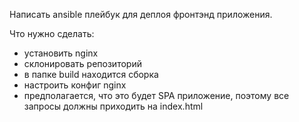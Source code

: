 Написать ansible плейбук для деплоя фронтэнд приложения.

Что нужно сделать:
- установить nginx
- склонировать репозиторий
- в папке build находится сборка
- настроить конфиг nginx
- предполагается, что это будет SPA приложение, поэтому все запросы должны приходить на index.html
